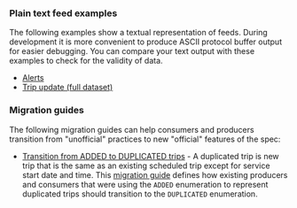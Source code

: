 ### Plain text feed examples

The following examples show a textual representation of feeds. During development it is more convenient to produce ASCII protocol buffer output for easier debugging. You can compare your text output with these examples to check for the validity of data.

*   [Alerts](alerts.asciipb)
*   [Trip update (full dataset)](trip-updates-full.asciipb)

### Migration guides

The following migration guides can help consumers and producers transition from "unofficial" practices to new "official" features of the spec:
* [Transition from ADDED to DUPLICATED trips](migration-duplicated.md) - A duplicated trip is new trip that is the same as an existing scheduled trip except for service start date and time. This [migration guide](migration-duplicated.md) defines how existing producers and consumers that were using the `ADDED` enumeration to represent duplicated trips should transition to the `DUPLICATED` enumeration. 